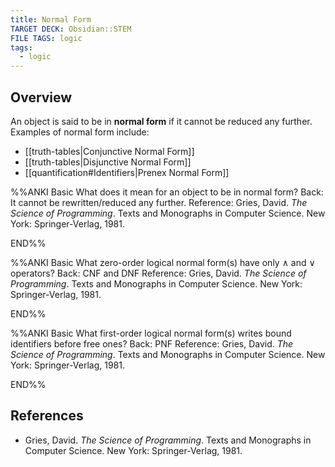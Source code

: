 ```yaml
---
title: Normal Form
TARGET DECK: Obsidian::STEM
FILE TAGS: logic
tags:
  - logic
---
```


## Overview

An object is said to be in **normal form** if it cannot be reduced any further. Examples of normal form include:

* [[truth-tables|Conjunctive Normal Form]]
* [[truth-tables|Disjunctive Normal Form]]
* [[quantification#Identifiers|Prenex Normal Form]]

%%ANKI
Basic
What does it mean for an object to be in normal form?
Back: It cannot be rewritten/reduced any further.
Reference: Gries, David. *The Science of Programming*. Texts and Monographs in Computer Science. New York: Springer-Verlag, 1981.
<!--ID: 1707675146194-->
END%%

%%ANKI
Basic
What zero-order logical normal form(s) have only $\land$ and $\lor$ operators?
Back: CNF and DNF
Reference: Gries, David. *The Science of Programming*. Texts and Monographs in Computer Science. New York: Springer-Verlag, 1981.
<!--ID: 1707675369145-->
END%%

%%ANKI
Basic
What first-order logical normal form(s) writes bound identifiers before free ones?
Back: PNF
Reference: Gries, David. *The Science of Programming*. Texts and Monographs in Computer Science. New York: Springer-Verlag, 1981.
<!--ID: 1707675369187-->
END%%

## References

* Gries, David. *The Science of Programming*. Texts and Monographs in Computer Science. New York: Springer-Verlag, 1981.